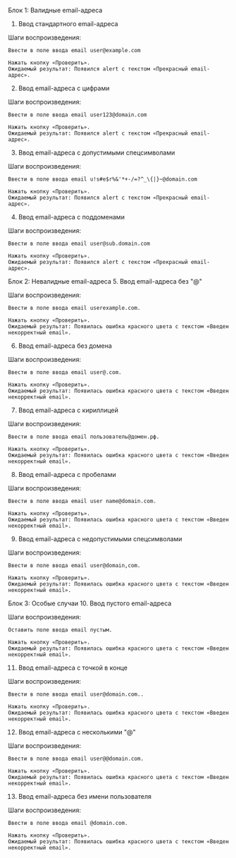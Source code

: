 Блок 1: Валидные email-адреса
1. Ввод стандартного email-адреса

Шаги воспроизведения:

    Ввести в поле ввода email user@example.com

    Нажать кнопку «Проверить».
    Ожидаемый результат: Появился alert с текстом «Прекрасный email-адрес».

2. Ввод email-адреса с цифрами

Шаги воспроизведения:

    Ввести в поле ввода email user123@domain.com

    Нажать кнопку «Проверить».
    Ожидаемый результат: Появился alert с текстом «Прекрасный email-адрес».

3. Ввод email-адреса с допустимыми спецсимволами

Шаги воспроизведения:

    Ввести в поле ввода email u!s#e$r%&'*+-/=?^_\{|}~@domain.com

    Нажать кнопку «Проверить».
    Ожидаемый результат: Появился alert с текстом «Прекрасный email-адрес».

4. Ввод email-адреса с поддоменами

Шаги воспроизведения:

    Ввести в поле ввода email user@sub.domain.com

    Нажать кнопку «Проверить».
    Ожидаемый результат: Появился alert с текстом «Прекрасный email-адрес».

Блок 2: Невалидные email-адреса
5. Ввод email-адреса без "@"

Шаги воспроизведения:

    Ввести в поле ввода email userexample.com.

    Нажать кнопку «Проверить».
    Ожидаемый результат: Появилась ошибка красного цвета с текстом «Введен некорректный email».

6. Ввод email-адреса без домена

Шаги воспроизведения:

    Ввести в поле ввода email user@.com.

    Нажать кнопку «Проверить».
    Ожидаемый результат: Появилась ошибка красного цвета с текстом «Введен некорректный email».

7. Ввод email-адреса с кириллицей

Шаги воспроизведения:

    Ввести в поле ввода email пользователь@домен.рф.

    Нажать кнопку «Проверить».
    Ожидаемый результат: Появилась ошибка красного цвета с текстом «Введен некорректный email».

8. Ввод email-адреса с пробелами

Шаги воспроизведения:

    Ввести в поле ввода email user name@domain.com.

    Нажать кнопку «Проверить».
    Ожидаемый результат: Появилась ошибка красного цвета с текстом «Введен некорректный email».

9. Ввод email-адреса с недопустимыми спецсимволами

Шаги воспроизведения:

    Ввести в поле ввода email user@domain,com.

    Нажать кнопку «Проверить».
    Ожидаемый результат: Появилась ошибка красного цвета с текстом «Введен некорректный email».

Блок 3: Особые случаи
10. Ввод пустого email-адреса

Шаги воспроизведения:

    Оставить поле ввода email пустым.

    Нажать кнопку «Проверить».
    Ожидаемый результат: Появилась ошибка красного цвета с текстом «Введен некорректный email».

11. Ввод email-адреса с точкой в конце

Шаги воспроизведения:

    Ввести в поле ввода email user@domain.com..

    Нажать кнопку «Проверить».
    Ожидаемый результат: Появилась ошибка красного цвета с текстом «Введен некорректный email».

12. Ввод email-адреса с несколькими "@"

Шаги воспроизведения:

    Ввести в поле ввода email user@@domain.com.

    Нажать кнопку «Проверить».
    Ожидаемый результат: Появилась ошибка красного цвета с текстом «Введен некорректный email».

13. Ввод email-адреса без имени пользователя

Шаги воспроизведения:

    Ввести в поле ввода email @domain.com.

    Нажать кнопку «Проверить».
    Ожидаемый результат: Появилась ошибка красного цвета с текстом «Введен некорректный email».
